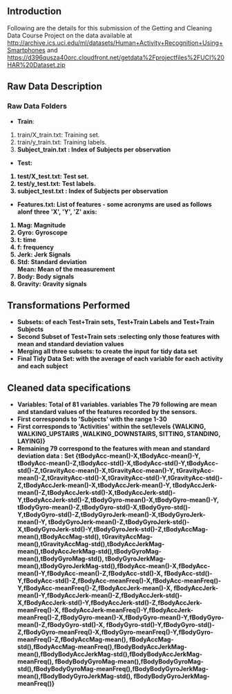 ## Introduction

Following are the details for this submission of the Getting and Cleaning Data Course Project on the data available at 
http://archive.ics.uci.edu/ml/datasets/Human+Activity+Recognition+Using+Smartphones and 
https://d396qusza40orc.cloudfront.net/getdata%2Fprojectfiles%2FUCI%20HAR%20Dataset.zip 

## Raw Data Description
### Raw Data Folders 
* <b>Train</b>: 
<ol>
<li>train/X_train.txt: Training set.</li>
<li>train/y_train.txt: Training labels. </li>
<li><b>Subject_train.txt : Index of Subjects per observation </li>
</ol>

* <b>Test</b>: 
<ol>
<li><b>test/X_test.txt: Test set.</li>
<li><b>test/y_test.txt: Test labels.</li></li>
<li><b>subject_test.txt : Index of Subjects per observation  </li>
</ol>

* <b>Features.txt</b>: List of features - some acronyms are used as follows alonf three 'X', 'Y', 'Z' axis:
<ol>
<li><b>Mag: Magnitude</li>
<li><b>Gyro: Gyroscope</li></li>
<li><b>t: time</li>
<li><b>f: frequency</li>
<li><b>Jerk: Jerk Signals</li>
<li><b>Std: Standard deviation</li
<li><b>Mean: Mean of the measurement</li>
<li><b>Body: Body signals</li>
<li><b>Gravity: Gravity signals</li>
</ol>


## Transformations Performed
* <b>Subsets</b>: of each Test+Train sets, Test+Train Labels and Test+Train Subjects
* <b>Second Subset of Test+Train sets </b>:selecting only those features with mean and standard deviation values 
* <b>Merging all three subsets</b>: to create the input for tidy data set 
* <b>Final Tidy Data Set</b>: with the average of each variable for each activity and each subject

## Cleaned data specifications
* <b>Variables</b>: Total of 81 variables. variables The 79 following are mean and standard values of the features recorded by the sensors.
* <b></b>First corresponds to 'Subjects' with the range 1-30
* <b></b>First corresponds to 'Activities' within the set/levels {WALKING, WALKING_UPSTAIRS ,WALKING_DOWNSTAIRS, SITTING, STANDING, LAYING)}
* <b></b>Remaining 79 correspond to the features with mean and standard deviation data : Set {tBodyAcc-mean()-X,tBodyAcc-mean()-Y,
tBodyAcc-mean()-Z,tBodyAcc-std()-X,tBodyAcc-std()-Y,tBodyAcc-std()-Z,tGravityAcc-mean()-X,tGravityAcc-mean()-Y,
tGravityAcc-mean()-Z,tGravityAcc-std()-X,tGravityAcc-std()-Y,tGravityAcc-std()-Z,tBodyAccJerk-mean()-X,tBodyAccJerk-mean()-Y,
tBodyAccJerk-mean()-Z,tBodyAccJerk-std()-X,tBodyAccJerk-std()-Y,tBodyAccJerk-std()-Z,tBodyGyro-mean()-X,tBodyGyro-mean()-Y,
tBodyGyro-mean()-Z,tBodyGyro-std()-X,tBodyGyro-std()-Y,tBodyGyro-std()-Z,tBodyGyroJerk-mean()-X,tBodyGyroJerk-mean()-Y,
tBodyGyroJerk-mean()-Z,tBodyGyroJerk-std()-X,tBodyGyroJerk-std()-Y,tBodyGyroJerk-std()-Z,tBodyAccMag-mean(),tBodyAccMag-std(),
tGravityAccMag-mean(),tGravityAccMag-std(),tBodyAccJerkMag-mean(),tBodyAccJerkMag-std(),tBodyGyroMag-mean(),tBodyGyroMag-std(),
tBodyGyroJerkMag-mean(),tBodyGyroJerkMag-std(),fBodyAcc-mean()-X,fBodyAcc-mean()-Y,fBodyAcc-mean()-Z,fBodyAcc-std()-X,
fBodyAcc-std()-Y,fBodyAcc-std()-Z,fBodyAcc-meanFreq()-X,fBodyAcc-meanFreq()-Y,fBodyAcc-meanFreq()-Z,fBodyAccJerk-mean()-X,
fBodyAccJerk-mean()-Y,fBodyAccJerk-mean()-Z,fBodyAccJerk-std()-X,fBodyAccJerk-std()-Y,fBodyAccJerk-std()-Z,fBodyAccJerk-meanFreq()-X,
fBodyAccJerk-meanFreq()-Y,fBodyAccJerk-meanFreq()-Z,fBodyGyro-mean()-X,fBodyGyro-mean()-Y,fBodyGyro-mean()-Z,fBodyGyro-std()-X,
fBodyGyro-std()-Y,fBodyGyro-std()-Z,fBodyGyro-meanFreq()-X,fBodyGyro-meanFreq()-Y,fBodyGyro-meanFreq()-Z,fBodyAccMag-mean(),
fBodyAccMag-std(),fBodyAccMag-meanFreq(),fBodyBodyAccJerkMag-mean(),fBodyBodyAccJerkMag-std(),fBodyBodyAccJerkMag-meanFreq(),
fBodyBodyGyroMag-mean(),fBodyBodyGyroMag-std(),fBodyBodyGyroMag-meanFreq(),fBodyBodyGyroJerkMag-mean(),fBodyBodyGyroJerkMag-std(),
fBodyBodyGyroJerkMag-meanFreq()} 